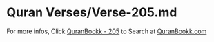 # Quran Verses/Verse-205.md 

For more infos, Click [QuranBookk - 205](https://www.quranbookk.com/quran/search?q=205) to Search at [QuranBookk.com](http://quranbookk.com/)